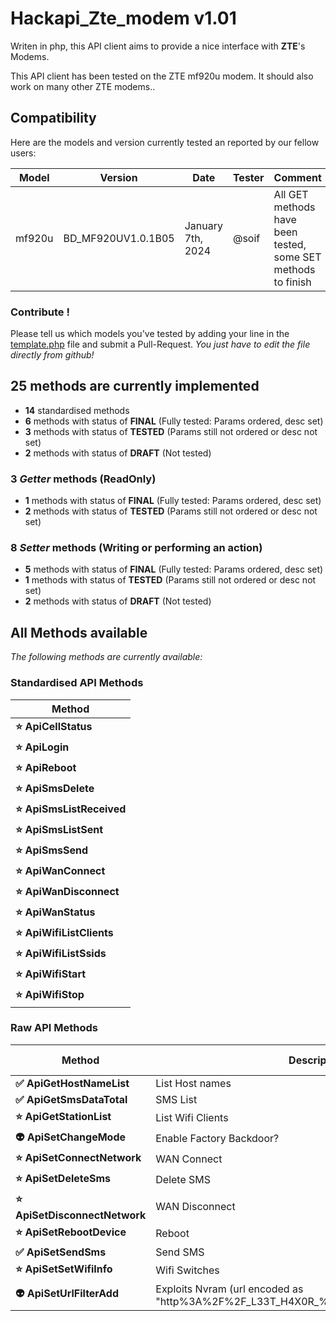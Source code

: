 # Hackapi_Zte_modem v1.01

Writen in php, this API client aims to provide a nice interface with **ZTE**'s Modems.

This API client has been tested on the ZTE mf920u modem.
It should also work on many other ZTE modems..




## Compatibility

Here are the models and version currently tested an reported by our fellow users:

| Model | Version | Date | Tester | Comment |
| ----- | ------- | ---- | ------ | ------- |
| mf920u | BD_MF920UV1.0.1B05 | January 7th, 2024 | @soif | All GET methods have been tested, some SET methods to finish |


### Contribute !

Please tell us which models you've tested by adding your line in the [template.php](template.php) file and submit a Pull-Request.
*You just have to edit the file directly from github!*


## 25 methods are currently implemented

- **14** standardised methods
- **6** methods with status of **FINAL** (Fully tested: Params ordered, desc set)
- **3** methods with status of **TESTED** (Params still not ordered or desc not set)
- **2** methods with status of **DRAFT** (Not tested)



### 3 *Getter* methods (ReadOnly)

- **1** methods with status of **FINAL** (Fully tested: Params ordered, desc set)
- **2** methods with status of **TESTED** (Params still not ordered or desc not set)


### 8 *Setter* methods (Writing or performing an action)

- **5** methods with status of **FINAL** (Fully tested: Params ordered, desc set)
- **1** methods with status of **TESTED** (Params still not ordered or desc not set)
- **2** methods with status of **DRAFT** (Not tested)



## All Methods available

*The following methods are currently available:*

### Standardised API Methods

| Method |
| ------ |
| **:star: ApiCellStatus** |
| **:star: ApiLogin** |
| **:star: ApiReboot** |
| **:star: ApiSmsDelete** |
| **:star: ApiSmsListReceived** |
| **:star: ApiSmsListSent** |
| **:star: ApiSmsSend** |
| **:star: ApiWanConnect** |
| **:star: ApiWanDisconnect** |
| **:star: ApiWanStatus** |
| **:star: ApiWifiListClients** |
| **:star: ApiWifiListSsids** |
| **:star: ApiWifiStart** |
| **:star: ApiWifiStop** |

### Raw API Methods

| Method | Description | Dev. State |
| ------ | ----------- | ----------------- |
| **:white_check_mark: ApiGetHostNameList** | List Host names | TESTED |
| **:white_check_mark: ApiGetSmsDataTotal** | SMS List | TESTED |
| **:star: ApiGetStationList** | List Wifi Clients | FINAL |
| **:alien: ApiSetChangeMode** | Enable Factory Backdoor? | DRAFT |
| **:star: ApiSetConnectNetwork** | WAN Connect | FINAL |
| **:star: ApiSetDeleteSms** | Delete SMS | FINAL |
| **:star: ApiSetDisconnectNetwork** | WAN Disconnect | FINAL |
| **:star: ApiSetRebootDevice** | Reboot | FINAL |
| **:white_check_mark: ApiSetSendSms** | Send SMS | TESTED |
| **:star: ApiSetSetWifiInfo** | Wifi Switches | FINAL |
| **:alien: ApiSetUrlFilterAdd** | Exploits Nvram (url encoded as "http%3A%2F%2F_L33T_H4X0R_%2F%26%26telnetd%26%26"?)  | DRAFT |
